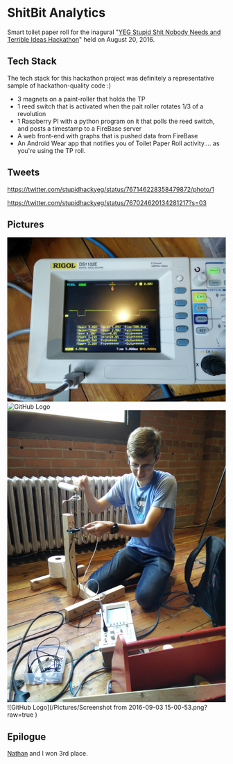 # ShitBit Analytics
Smart toilet paper roll for the inagural "[YEG Stupid Shit Nobody Needs and Terrible Ideas Hackathon](https://twitter.com/stupidhackyeg)" held on August 20, 2016.

## Tech Stack
The tech stack for this hackathon project was definitely a representative sample of hackathon-quality code :)

* 3 magnets on a paint-roller that holds the TP
* 1 reed switch that is activated when the pait roller rotates 1/3 of a revolution
* 1 Raspberry PI with a python program on it that polls the reed switch, and posts a timestamp to a FireBase server
* A web front-end with graphs that is pushed data from FireBase
* An Android Wear app that notifies you of Toilet Paper Roll activity.... as you're using the TP roll.

## Tweets
https://twitter.com/stupidhackyeg/status/767146228358479872/photo/1

https://twitter.com/stupidhackyeg/status/767024620134281217?s=03

## Pictures
![GitHub Logo](/Pictures/IMG_20160820_104638.jpg?raw=true )
![GitHub Logo](/Pictures/Pictures/IMG_20160820_153013.jpg?raw=true ) 
![GitHub Logo](/Pictures/IMG_20160820_104648.jpg?raw=true ) 
![GitHub Logo](/Pictures/Screenshot from 2016-09-03 15-00-53.png?raw=true ) 

## Epilogue
[Nathan](https://github.com/eyesniper2) and I won 3rd place.
